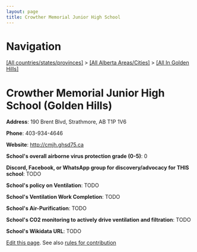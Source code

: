 ```yaml
---
layout: page
title: Crowther Memorial Junior High School
---
```

# Navigation

[[All countries/states/provinces]](../../..) > [[All Alberta Areas/Cities]](../..) > [[All In Golden Hills]](..)

# Crowther Memorial Junior High School (Golden Hills)

**Address**: 190 Brent Blvd, Strathmore, AB T1P 1V6

**Phone**: 403-934-4646

**Website**: <http://cmjh.ghsd75.ca>

**School's overall airborne virus protection grade (0-5)**: 0

**Discord, Facebook, or WhatsApp group for discovery/advocacy for THIS school**: TODO

**School's policy on Ventilation**: TODO

**School's Ventilation Work Completion**: TODO

**School's Air-Purification**: TODO

**School's CO2 monitoring to actively drive ventilation and filtration**: TODO

**School's Wikidata URL**: TODO


[Edit this page](https://github.com/ventilate-schools/AB/edit/main/./Golden_Hills/Crowther_Memorial_Junior_High_School.md). See also [rules for contribution](../../../contribution-rules/)